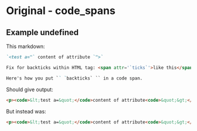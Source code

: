 # Original - code_spans

## Example undefined

This markdown:

```markdown
`<test a="` content of attribute `">`

Fix for backticks within HTML tag: <span attr='`ticks`'>like this</span>

Here's how you put `` `backticks` `` in a code span.


```

Should give output:

```html
<p><code>&lt;test a=&quot;</code>content of attribute<code>&quot;&gt;</code></p><p>Fix for backticks within HTML tag:<span attr="`ticks`">like this</span></p><p>Here&#39;s how you put<code>`backticks`</code>in a code span.</p>
```

But instead was:

```html
<p><code>&lt;test a=&quot;</code>content of attribute<code>&quot;&gt;</code></p><p>Fix for backticks within HTML tag:<span attr="`ticks`"><p>like this</p></span></p><p>Here&#39;s how you put<code>`backticks`</code>in a code span.</p>
```
